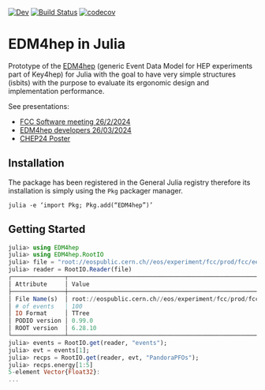 [![Dev](https://img.shields.io/badge/docs-dev-blue.svg)](https:///JuliaHEP.github.io/EDM4hep.jl/dev/)
[![Build Status](https://github.com/JuliaHEP/EDM4hep.jl/workflows/CI/badge.svg)](https://github.com/JuliaHEP/EDM4hep.jl/actions)
[![codecov](https://codecov.io/gh/JuliaHEP/EDM4hep.jl/graph/badge.svg?token=4DRq2yd3t5)](https://codecov.io/gh/JuliaHEP/EDM4hep.jl)

# EDM4hep in Julia
Prototype of the [EDM4hep](https://github.com/key4hep/EDM4hep) (generic Event Data Model for HEP experiments part of Key4hep) for Julia with the goal to have very simple structures (isbits) with the purpose to evaluate its ergonomic design and implementation performance.

See presentations: 
- [FCC Software meeting 26/2/2024](https://indico.cern.ch/event/1351111/contributions/5687785/attachments/2807853/4899861/EDM4hep.jl-20240226.pdf)
- [EDM4hep developers 26/03/2024](https://indico.cern.ch/event/1398635/contributions/5879405/attachments/2826751/4938272/EDM4hep.jl-20240326.pdf)
- [CHEP24 Poster](https://indico.cern.ch/event/1338689/contributions/6016139/attachments/2951973/5189367/EDM4hep.jl-CHEP24.pdf)

## Installation
The package has been registered in the General Julia registry therefore its installation is simply using the `Pkg` packager manager.
```
julia -e ‘import Pkg; Pkg.add(“EDM4hep”)’
```

## Getting Started
```julia
julia> using EDM4hep
julia> using EDM4hep.RootIO
julia> file = "root://eospublic.cern.ch//eos/experiment/fcc/prod/fcc/ee/test_spring2024/240gev/Hbb/CLD_o2_v05/rec/00016562/000/Hbb_rec_16562_1.root"
julia> reader = RootIO.Reader(file)
┌───────────────┬────────────────────────────────────────────────────────────────────────────────────────────────────────────
│ Attribute     │ Value                                                                                                     ⋯
├───────────────┼────────────────────────────────────────────────────────────────────────────────────────────────────────────
│ File Name(s)  │ root://eospublic.cern.ch//eos/experiment/fcc/prod/fcc/ee/test_spring2024/240gev/Hbb/CLD_o2_v05/rec/000165 ⋯
│ # of events   │ 100                                                                                                       ⋯
│ IO Format     │ TTree                                                                                                     ⋯
│ PODIO version │ 0.99.0                                                                                                    ⋯
│ ROOT version  │ 6.28.10                                                                                                   ⋯
└───────────────┴────────────────────────────────────────────────────────────────────────────────────────────────────────────
julia> events = RootIO.get(reader, "events");
julia> evt = events[1];
julia> recps = RootIO.get(reader, evt, "PandoraPFOs");
julia> recps.energy[1:5]
5-element Vector{Float32}:
...
```
